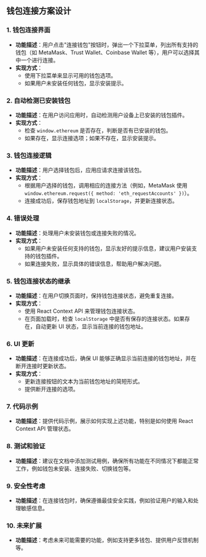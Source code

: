 ## 钱包连接方案设计

### 1. 钱包连接界面
- **功能描述**：用户点击"连接钱包"按钮时，弹出一个下拉菜单，列出所有支持的钱包（如 MetaMask、Trust Wallet、Coinbase Wallet 等），用户可以选择其中一个进行连接。
- **实现方式**：
  - 使用下拉菜单来显示可用的钱包选项。
  - 如果用户未安装任何钱包，显示安装提示。

### 2. 自动检测已安装钱包
- **功能描述**：在用户访问应用时，自动检测用户设备上已安装的钱包插件。
- **实现方式**：
  - 检查 `window.ethereum` 是否存在，判断是否有已安装的钱包。
  - 如果存在，显示连接选项；如果不存在，显示安装提示。

### 3. 钱包连接逻辑
- **功能描述**：用户选择钱包后，应用应请求连接该钱包。
- **实现方式**：
  - 根据用户选择的钱包，调用相应的连接方法（例如，MetaMask 使用 `window.ethereum.request({ method: 'eth_requestAccounts' })`）。
  - 连接成功后，保存钱包地址到 `localStorage`，并更新连接状态。

### 4. 错误处理
- **功能描述**：处理用户未安装钱包或连接失败的情况。
- **实现方式**：
  - 如果用户未安装任何支持的钱包，显示友好的提示信息，建议用户安装支持的钱包插件。
  - 如果连接失败，显示具体的错误信息，帮助用户解决问题。

### 5. 钱包连接状态的继承
- **功能描述**：在用户切换页面时，保持钱包连接状态，避免重复连接。
- **实现方式**：
  - 使用 React Context API 来管理钱包连接状态。
  - 在页面加载时，检查 `localStorage` 中是否有保存的连接状态。如果存在，自动更新 UI 状态，显示当前连接的钱包地址。

### 6. UI 更新
- **功能描述**：在连接成功后，确保 UI 能够正确显示当前连接的钱包地址，并在断开连接时更新状态。
- **实现方式**：
  - 更新连接按钮的文本为当前钱包地址的简短形式。
  - 提供断开连接的选项。

### 7. 代码示例
- **功能描述**：提供代码示例，展示如何实现上述功能，特别是如何使用 React Context API 管理状态。

### 8. 测试和验证
- **功能描述**：建议在文档中添加测试用例，确保所有功能在不同情况下都能正常工作，例如钱包未安装、连接失败、切换钱包等。

### 9. 安全性考虑
- **功能描述**：在连接钱包时，确保遵循最佳安全实践，例如验证用户的输入和处理敏感信息。

### 10. 未来扩展
- **功能描述**：考虑未来可能需要的功能，例如支持更多钱包、提供用户反馈机制等。 